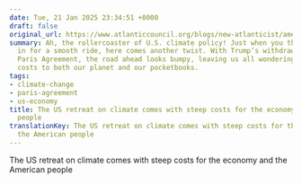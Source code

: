```yaml
---
date: Tue, 21 Jan 2025 23:34:51 +0000
draft: false
original_url: https://www.atlanticcouncil.org/blogs/new-atlanticist/americans-will-pay-the-price-for-trumps-withdrawal-from-the-paris-agreement/
summary: Ah, the rollercoaster of U.S. climate policy! Just when you think we’re buckled
  in for a smooth ride, here comes another twist. With Trump’s withdrawal from the
  Paris Agreement, the road ahead looks bumpy, leaving us all wondering about the
  costs to both our planet and our pocketbooks.
tags:
- climate-change
- paris-agreement
- us-economy
title: The US retreat on climate comes with steep costs for the economy and the American
  people
translationKey: The US retreat on climate comes with steep costs for the economy and
  the American people
---
```


The US retreat on climate comes with steep costs for the economy and the American people